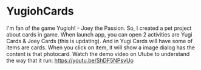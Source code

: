 # YugiohCards
I'm fan of the game Yugioh! - Joey the Passion.
So, I created a pet project about cards in game. When launch app, you can open 2 activities are Yugi Cards & Joey Cards (this is updating). And in Yugi Cards will have some of items are cards. When you click on item, it will show a image dialog has the content is that photocard.
Watch the demo video on Utube to understand the way that it run: https://youtu.be/ShDF5NPsvUo

